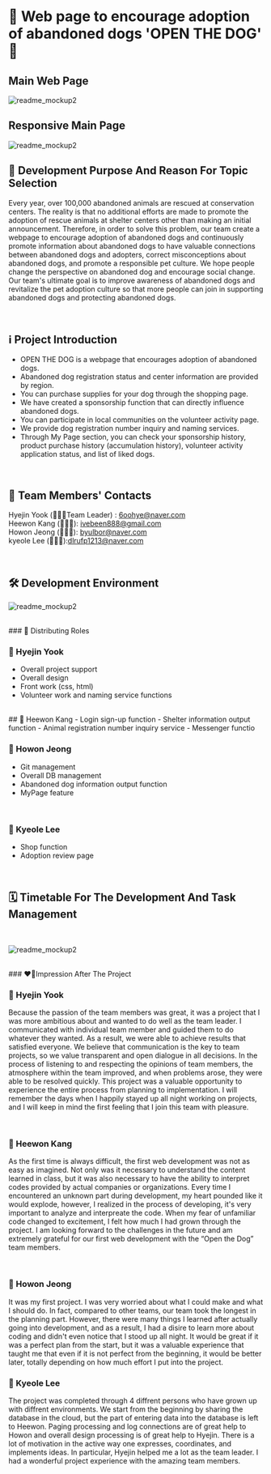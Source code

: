 # 🐶 Web page to encourage adoption of abandoned dogs 'OPEN THE DOG' 🐶

## Main Web Page

![readme_mockup2](https://cdn.discordapp.com/attachments/1178600686359949343/1202450708813844501/2024-02-01_11.02.34.gif?ex=65cd807d&is=65bb0b7d&hm=fb69ab9322337e147124d0056def076b5c857a7bfd21461b27099e1033d000ed&)
<br>
##  Responsive Main Page

![readme_mockup2](https://cdn.discordapp.com/attachments/1178600686359949343/1202450708108939264/2024-02-01_11.15.29.gif?ex=65cd807d&is=65bb0b7d&hm=cf44b1118d5c1b8e3e5498ffd4ee05ab4f1efe4132cf4877cc0420c091f8fe0d&)
<br>

## 🎯 Development Purpose And Reason For Topic Selection

Every year, over 100,000 abandoned animals are rescued at conservation centers.
The reality is that no additional efforts are made to promote the adoption of rescue animals at shelter centers other than making an initial announcement.
Therefore, in order to solve this problem, our team create a webpage to encourage adoption of abandoned dogs and continuously promote information about abandoned dogs to have valuable connections between abandoned dogs and adopters, correct misconceptions about abandoned dogs, and promote a responsible pet culture. We hope people change the perspective on abandoned dog and encourage social change.
Our team's ultimate goal is to improve awareness of abandoned dogs and revitalize the pet adoption culture so that more people can join in supporting abandoned dogs and protecting abandoned dogs.


<br>

## ℹ️ Project Introduction

- OPEN THE DOG is a webpage that encourages adoption of abandoned dogs.
- Abandoned dog registration status and center information are provided by region.
- You can purchase supplies for your dog through the shopping page.
- We have created a sponsorship function that can directly influence abandoned dogs.
- You can participate in local communities on the volunteer activity page.
- We provide dog registration number inquiry and naming services.
- Through My Page section, you can check your sponsorship history, product purchase history (accumulation history), volunteer activity application status, and list of liked dogs.

<br>

##  👥 Team Members' Contacts

Hyejin Yook (👩🏻‍💼Team Leader)  : [6oohye@naver.com](mailto:6oohye@naver.com) <br> 
Heewon Kang (👩🏻‍💻): ivebeen888@gmail.com <br>
Howon Jeong (🧑🏻‍💻): [byulbor@naver.com](mailto:6oohye@naver.com)<br>
kyeole Lee  (👨🏻‍💻):[dlrufp1213@naver.com](mailto:lrufp1213@naver.com)


<br>

## 🛠️ Development Environment

![readme_mockup2](https://cdn.discordapp.com/attachments/1171279239325167616/1202887815889952768/Screenshot_2024-02-01_at_12.43.59_PM.png?ex=65cf1793&is=65bca293&hm=a9212b0d0ecc3f86051b43f5b69abd502676f62ebc201e5a1fc5818ebd33b9da&)

<br>
### 💼 Distributing Roles

### 🐯 Hyejin Yook
- Overall project support
- Overall design
- Front work (css, html)
- Volunteer work and naming service functions
<br>
## 🦊 Heewon Kang
- Login sign-up function
- Shelter information output function
- Animal registration number inquiry service
- Messenger functio
<br>

### 🐻 Howon Jeong 
- Git management
- Overall DB management
- Abandoned dog information output function
- MyPage feature
<br>

### 🐹 Kyeole Lee
- Shop function
- Adoption review page
<br>
 
## 🗓️ Timetable For The Development And Task Management
<br>

![readme_mockup2](https://cdn.discordapp.com/attachments/1171279239325167616/1202889485948289075/Screenshot_2024-02-01_at_12.58.31_PM.png?ex=65cf1922&is=65bca422&hm=255d841de550eb77e9b4a85b7ce898475faf26cce993e67cbef8b9cb732ba668&)

<br>
### ❤️‍🔥Impression After The Project

### 🐯 Hyejin Yook
Because the passion of the team members was great, it was a project that I was more ambitious about and wanted to do well as the team leader.
I communicated with individual team member and guided them to do whatever they wanted. As a result, we were able to achieve results that satisfied everyone.
We believe that communication is the key to team projects, so we value transparent and open dialogue in all decisions.
In the process of listening to and respecting the opinions of team members, the atmosphere within the team improved, and when problems arose, they were able to be resolved quickly.
This project was a valuable opportunity to experience the entire process from planning to implementation.
I will remember the days when I happily stayed up all night working on projects, and I will keep in mind the first feeling that I join this team with pleasure.

<br>

### 🦊 Heewon Kang
As the first time is always difficult, the first web development was not as easy as imagined.
Not only was it necessary to understand the content learned in class, but it was also necessary to have the ability to interpret codes provided by actual companies or organizations.
Every time I encountered an unknown part during development, my heart pounded like it would explode, however, I realized in the process of developing, it's very important to analyze and interpreate the code.
When my fear of unfamiliar code changed to excitement, I felt how much I had grown through the project.
I am looking forward to the challenges in the future and am extremely grateful for our first web development with the “Open the Dog” team members.

<br>

### 🐻 Howon Jeong 
It was my first project. I was very worried about what I could make and what I should do.
In fact, compared to other teams, our team took the longest in the planning part.
However, there were many things I learned after actually going into development, and as a result, I had a disire to learn more about coding and didn't even notice that I stood up all night.
It would be great if it was a perfect plan from the start, but it was a valuable experience that taught me that even if it is not perfect from the beginning, it would be better later, totally depending on how much effort I put into the project.
<br>

### 🐹 Kyeole Lee
The project was completed through 4 diffrent persons who have grown up with diffrent environments.
We start from the beginning by sharing the database in the cloud, but the part of entering data into the database is left to Heewon.
Paging processing and log connections are of great help to Howon and overall design processing is of great help to Hyejin.
There is a lot of motivation in the active way one expresses, coordinates, and implements ideas.
In particular, Hyejin helped me a lot as the team leader. I had a wonderful project experience with the amazing team members.
